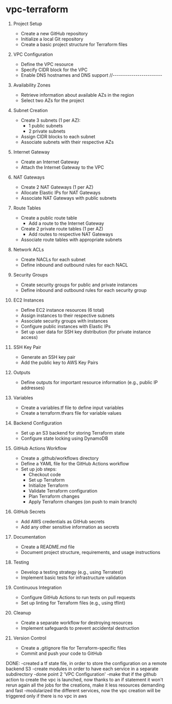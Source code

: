 # vpc-terraform
1. Project Setup
   - Create a new GitHub repository
   - Initialize a local Git repository
   - Create a basic project structure for Terraform files

2. VPC Configuration
   - Define the VPC resource
   - Specify CIDR block for the VPC
   - Enable DNS hostnames and DNS support
//------------------------
3. Availability Zones
   - Retrieve information about available AZs in the region
   - Select two AZs for the project

4. Subnet Creation
   - Create 3 subnets (1 per AZ):
     - 1 public subnets 
     - 2 private subnets 
   - Assign CIDR blocks to each subnet
   - Associate subnets with their respective AZs

5. Internet Gateway
   - Create an Internet Gateway
   - Attach the Internet Gateway to the VPC

6. NAT Gateways
   - Create 2 NAT Gateways (1 per AZ)
   - Allocate Elastic IPs for NAT Gateways
   - Associate NAT Gateways with public subnets

7. Route Tables
   - Create a public route table
     - Add a route to the Internet Gateway
   - Create 2 private route tables (1 per AZ)
     - Add routes to respective NAT Gateways
   - Associate route tables with appropriate subnets

8. Network ACLs
   - Create NACLs for each subnet
   - Define inbound and outbound rules for each NACL

9. Security Groups
   - Create security groups for public and private instances
   - Define inbound and outbound rules for each security group

10. EC2 Instances
    - Define EC2 instance resources (6 total)
    - Assign instances to their respective subnets
    - Associate security groups with instances
    - Configure public instances with Elastic IPs
    - Set up user data for SSH key distribution (for private instance access)

11. SSH Key Pair
    - Generate an SSH key pair
    - Add the public key to AWS Key Pairs

12. Outputs
    - Define outputs for important resource information (e.g., public IP addresses)

13. Variables
    - Create a variables.tf file to define input variables
    - Create a terraform.tfvars file for variable values

14. Backend Configuration
    - Set up an S3 backend for storing Terraform state
    - Configure state locking using DynamoDB

15. GitHub Actions Workflow
    - Create a .github/workflows directory
    - Define a YAML file for the GitHub Actions workflow
    - Set up job steps:
      - Checkout code
      - Set up Terraform
      - Initialize Terraform
      - Validate Terraform configuration
      - Plan Terraform changes
      - Apply Terraform changes (on push to main branch)

16. GitHub Secrets
    - Add AWS credentials as GitHub secrets
    - Add any other sensitive information as secrets


17. Documentation
    - Create a README.md file
    - Document project structure, requirements, and usage instructions

18. Testing
    - Develop a testing strategy (e.g., using Terratest)
    - Implement basic tests for infrastructure validation

19. Continuous Integration
    - Configure GitHub Actions to run tests on pull requests
    - Set up linting for Terraform files (e.g., using tflint)

22. Cleanup
    - Create a separate workflow for destroying resources
    - Implement safeguards to prevent accidental destruction

23. Version Control
    - Create a .gitignore file for Terraform-specific files
    - Commit and push your code to GitHub

DONE:
-created a tf state file, in order to store the configuration on a remote backend S3
-create modules in order to have each service in a separate subdirectory
-done point 2 'VPC Configuration'
-make that if the github action to create the vpc is launched, now thanks to an if statement
    it won't rerun again all the jobs for the creations, make it less resources demanding and fast
-modularized the different services, now the vpc creation will be triggered only if there is no vpc
    in aws

